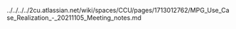 ../../../../2cu.atlassian.net/wiki/spaces/CCU/pages/1713012762/MPG_Use_Case_Realization_-_20211105_Meeting_notes.md
